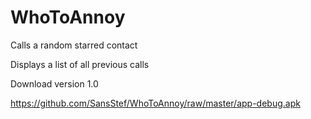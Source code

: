 # WhoToAnnoy
Calls a random starred contact

Displays a list of all previous calls

Download version 1.0

https://github.com/SansStef/WhoToAnnoy/raw/master/app-debug.apk
